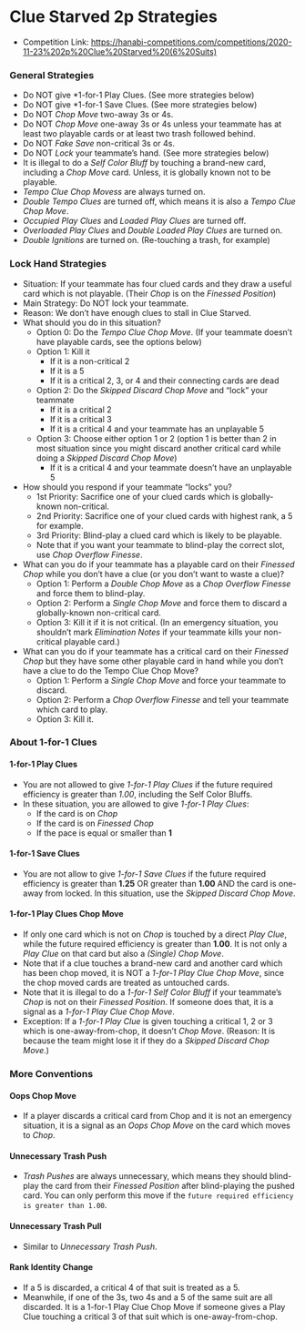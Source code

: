 # Clue Starved 2p Strategies

* Competition Link: https://hanabi-competitions.com/competitions/2020-11-23%202p%20Clue%20Starved%20(6%20Suits)

### General Strategies

* Do NOT give *1-for-1 Play Clues. (See more strategies below)
* Do NOT give *1-for-1 Save Clues. (See more strategies below)
* Do NOT *Chop Move* two-away 3s or 4s.
* Do NOT *Chop Move* one-away 3s or 4s unless your teammate has at least two playable cards or at least two trash followed behind.
* Do NOT *Fake Save* non-critical 3s or 4s.
* Do NOT *Lock* your teammate’s hand. (See more strategies below)
* It is illegal to do a *Self Color Bluff* by touching a brand-new card, including a *Chop Move* card. Unless, it is globally known not to be playable.
* *Tempo Clue Chop Movess* are always turned on.
* *Double Tempo Clues* are turned off, which means it is also a *Tempo Clue Chop Move*.
* *Occupied Play Clues* and *Loaded Play Clues* are turned off.
* *Overloaded Play Clues* and *Double Loaded Play Clues* are turned on.
* *Double Ignitions* are turned on. (Re-touching a trash, for example)

### Lock Hand Strategies

* Situation: If your teammate has four clued cards and they draw a useful card which is not playable. (Their *Chop* is on the *Finessed Position*)
* Main Strategy: Do NOT lock your teammate.
* Reason: We don’t have enough clues to stall in Clue Starved.
* What should you do in this situation?
  * Option 0: Do the *Tempo Clue Chop Move*.
(If your teammate doesn’t have playable cards, see the options below)
  * Option 1: Kill it
    * If it is a non-critical 2
    * If it is a 5
    * If it is a critical 2, 3, or 4 and their connecting cards are dead
  * Option 2: Do the *Skipped Discard Chop Move* and “lock” your teammate
    * If it is a critical 2
    * If it is a critical 3
    * If it is a critical 4 and your teammate has an unplayable 5
  * Option 3: Choose either option 1 or 2
(option 1 is better than 2 in most situation since you might discard another critical card while doing a *Skipped Discard Chop Move*)
    * If it is a critical 4 and your teammate doesn’t have an unplayable 5
* How should you respond if your teammate “locks” you?
  * 1st Priority: Sacrifice one of your clued cards which is globally-known non-critical.
  * 2nd Priority: Sacrifice one of your clued cards with highest rank, a 5 for example.
  * 3rd Priority: Blind-play a clued card which is likely to be playable.
  * Note that if you want your teammate to blind-play the correct slot, use *Chop Overflow Finesse*.
* What can you do if your teammate has a playable card on their *Finessed Chop* while you don’t have a clue (or you don’t want to waste a clue)?
  * Option 1: Perform a *Double Chop Move* as a *Chop Overflow Finesse* and force them to blind-play.
  * Option 2: Perform a *Single Chop Move* and force them to discard a globally-known non-critical card.
  * Option 3: Kill it if it is not critical. (In an emergency situation, you shouldn’t mark *Elimination Notes* if your teammate kills your non-critical playable card.)
* What can you do if your teammate has a critical card on their *Finessed Chop* but they have some other playable card in hand while you don’t have a clue to do the Tempo Clue Chop Move?
  * Option 1: Perform a *Single Chop Move* and force your teammate to discard.
  * Option 2: Perform a *Chop Overflow Finesse* and tell your teammate which card to play.
  * Option 3: Kill it.

### About 1-for-1 Clues

#### 1-for-1 Play Clues
* You are not allowed to give *1-for-1 Play Clues* if the future required efficiency is greater than *1.00*, including the Self Color Bluffs.
* In these situation, you are allowed to give *1-for-1 Play Clues*:
  * If the card is on *Chop*
  * If the card is on *Finessed Chop*
  * If the pace is equal or smaller than **1**

#### 1-for-1 Save Clues
* You are not allow to give *1-for-1 Save Clues* if the future required efficiency is greater than **1.25** OR greater than **1.00** AND the card is one-away from locked. In this situation, use the *Skipped Discard Chop Move*.

#### 1-for-1 Play Clues Chop Move
* If only one card which is not on *Chop* is touched by a direct *Play Clue*, while the future required efficiency is greater than **1.00**. It is not only a *Play Clue* on that card but also a *(Single) Chop Move*.
* Note that if a clue touches a brand-new card and another card which has been chop moved, it is NOT a *1-for-1 Play Clue Chop Move*, since the chop moved cards are treated as untouched cards.
* Note that it is illegal to do a *1-for-1 Self Color Bluff* if your teammate’s *Chop* is not on their *Finessed Position*. If someone does that, it is a signal as a *1-for-1 Play Clue Chop Move*.
* Exception: If a *1-for-1 Play Clue* is given touching a critical 1, 2 or 3 which is one-away-from-chop, it doesn’t *Chop Move*.
(Reason: It is because the team might lose it if they do a *Skipped Discard Chop Move*.)

### More Conventions

#### Oops Chop Move
* If a player discards a critical card from Chop and it is not an emergency situation, it is a signal as an *Oops Chop Move* on the card which moves to *Chop*.

#### Unnecessary Trash Push
* *Trash Pushes* are always unnecessary, which means they should blind-play the card from their *Finessed Position* after blind-playing the pushed card. You can only perform this move if the `future required efficiency is greater than 1.00`.

#### Unnecessary Trash Pull
* Similar to *Unnecessary Trash Push*.

#### Rank Identity Change
* If a 5 is discarded, a critical 4 of that suit is treated as a 5.
* Meanwhile, if one of the 3s, two 4s and a 5 of the same suit are all discarded. It is a 1-for-1 Play Clue Chop Move if someone gives a Play Clue touching a critical 3 of that suit which is one-away-from-chop.
